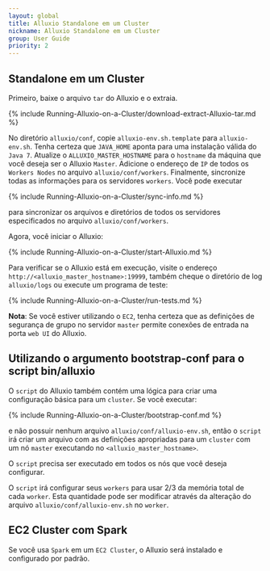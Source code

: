 ```yaml
---
layout: global
title: Alluxio Standalone em um Cluster
nickname: Alluxio Standalone em um Cluster
group: User Guide
priority: 2
---
```


## Standalone em um Cluster

Primeiro, baixe o arquivo `tar` do Alluxio e o extraia. 

{% include Running-Alluxio-on-a-Cluster/download-extract-Alluxio-tar.md %}

No diretório `alluxio/conf`, copie `alluxio-env.sh.template` para `alluxio-env.sh`. Tenha certeza 
que `JAVA_HOME` aponta para uma instalação válida do `Java 7`. Atualize o `ALLUXIO_MASTER_HOSTNAME`
para o `hostname` da máquina que você deseja ser o Alluxio `Master`. Adicione o endereço de `IP` de 
todos os `Workers Nodes` no arquivo `alluxio/conf/workers`. Finalmente, sincronize todas as 
informações para os servidores `workers`. Você pode executar

{% include Running-Alluxio-on-a-Cluster/sync-info.md %}

para sincronizar os arquivos e diretórios de todos os servidores especificados no arquivo 
`alluxio/conf/workers`.

Agora, você iniciar o Alluxio:

{% include Running-Alluxio-on-a-Cluster/start-Alluxio.md %}

Para verificar se o Alluxio está em execução, visite o endereço `http://<alluxio_master_hostname>:19999`, 
também cheque o diretório de log `alluxio/logs` ou execute um programa de teste:

{% include Running-Alluxio-on-a-Cluster/run-tests.md %}

**Nota**: Se você estiver utilizando o `EC2`, tenha certeza que as definições de segurança de grupo 
no servidor `master` permite conexões de entrada na porta `web UI` do Alluxio.

## Utilizando o argumento bootstrap-conf para o script bin/alluxio

O `script` do Alluxio também contém uma lógica para criar uma configuração básica para um `cluster`. 
Se você executar:

{% include Running-Alluxio-on-a-Cluster/bootstrap-conf.md %}

e não possuir nenhum arquivo `alluxio/conf/alluxio-env.sh`, então o `script` irá criar um arquivo com 
as definições apropriadas para um `cluster` com um nó `master` executando no `<alluxio_master_hostname>`.

O `script` precisa ser executado em todos os nós que você deseja configurar.

O `script` irá configurar seus `workers` para usar 2/3 da memória total de cada `worker`. Esta quantidade 
pode ser modificar através da alteração do arquivo `alluxio/conf/alluxio-env.sh` no `worker`.

## EC2 Cluster com Spark

Se você usa `Spark` em um `EC2 Cluster`, o Alluxio será instalado e configurado por padrão.
